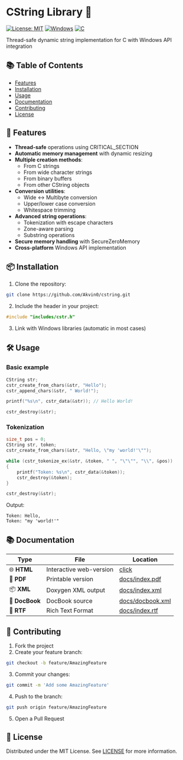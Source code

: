 # CString Library 🚀

[![License: MIT](https://img.shields.io/badge/License-MIT-blue.svg)](https://opensource.org/licenses/MIT)
[![Windows](https://img.shields.io/badge/Platform-Windows-0078d7.svg)](https://en.wikipedia.org/wiki/Microsoft_Windows)
[![C](https://img.shields.io/badge/Language-C-00599C.svg)](https://en.wikipedia.org/wiki/C_(programming_language))

Thread-safe dynamic string implementation for C with Windows API integration

## 📚 Table of Contents
- [Features](#-features)
- [Installation](#-installation)
- [Usage](#-usage)
- [Documentation](#-documentation)
- [Contributing](#-contributing)
- [License](#-license)

## 🌟 Features

- **Thread-safe** operations using CRITICAL_SECTION
- **Automatic memory management** with dynamic resizing
- **Multiple creation methods**:
  - From C strings
  - From wide character strings
  - From binary buffers
  - From other CString objects
- **Conversion utilities**:
  - Wide <-> Multibyte conversion
  - Upper/lower case conversion
  - Whitespace trimming
- **Advanced string operations**:
  - Tokenization with escape characters
  - Zone-aware parsing
  - Substring operations
- **Secure memory handling** with SecureZeroMemory
- **Cross-platform** Windows API implementation

## 📦 Installation

1. Clone the repository:
```bash
git clone https://github.com/Akvin0/cstring.git
```
2. Include the header in your project:
```c
#include "includes/cstr.h"
```
3. Link with Windows libraries (automatic in most cases)

## 🛠 Usage

### Basic example
```c
CString str;
cstr_create_from_chars(&str, "Hello");
cstr_append_chars(&str, " World!");

printf("%s\n", cstr_data(&str)); // Hello World!

cstr_destroy(&str);
```

### Tokenization
```c
size_t pos = 0;
CString str, token;
cstr_create_from_chars(&str, "Hello, \"my 'world!'\"");

while (cstr_tokenize_ex(&str, &token, " ", "\"\"", "\\", &pos))
{
    printf("Token: %s\n", cstr_data(&token));
    cstr_destroy(&token);
}

cstr_destroy(&str);
```
Output:
```
Token: Hello, 
Token: "my 'world!'"
```

## 📚 Documentation

|Type|File|Location|
|----|----|--------|
|🌐 **HTML** | Interactive web-version | [click](https://akvin0.github.io/CString/) |
|📄 **PDF** | Printable version | [docs/index.pdf](docs/index.pdf)
|📦 **XML** | Doxygen XML output | [docs/index.xml](docs/index.xml)
|📖 **DocBook** | DocBook source | [docs/docbook.xml](docs/docbook.xml)
|📝 **RTF** | Rich Text Format | [docs/index.rtf](docs/index.rtf)

## 🤝 Contributing

1. Fork the project
2. Create your feature branch:
```bash
git checkout -b feature/AmazingFeature
```
3. Commit your changes:
```bash
git commit -m 'Add some AmazingFeature'
```
4. Push to the branch:
```bash
git push origin feature/AmazingFeature
```
5. Open a Pull Request

## 📜 License 

Distributed under the MIT License. See [LICENSE](LICENSE) for more information.
